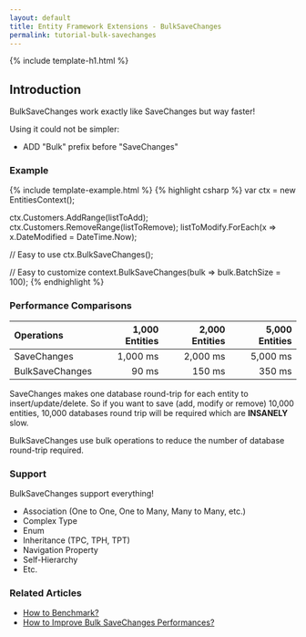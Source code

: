 ```yaml
---
layout: default
title: Entity Framework Extensions - BulkSaveChanges
permalink: tutorial-bulk-savechanges
---
```


{% include template-h1.html %}

## Introduction

BulkSaveChanges work exactly like SaveChanges but way faster!

Using it could not be simpler:
 - ADD "Bulk" prefix before "SaveChanges"

### Example
{% include template-example.html %} 
{% highlight csharp %}
var ctx = new EntitiesContext();

ctx.Customers.AddRange(listToAdd);
ctx.Customers.RemoveRange(listToRemove);
listToModify.ForEach(x => x.DateModified = DateTime.Now);

// Easy to use
ctx.BulkSaveChanges();

// Easy to customize
context.BulkSaveChanges(bulk => bulk.BatchSize = 100);
{% endhighlight %}

### Performance Comparisons

| Operations      | 1,000 Entities | 2,000 Entities | 5,000 Entities |
| :-------------- | -------------: | -------------: | -------------: |
| SaveChanges     | 1,000 ms       | 2,000 ms       | 5,000 ms       |
| BulkSaveChanges | 90 ms          | 150 ms         | 350 ms         |


SaveChanges makes one database round-trip for each entity to insert/update/delete. So if you want to save (add, modify or remove) 10,000 entities, 10,000 databases round trip will be required which are **INSANELY** slow.

BulkSaveChanges use bulk operations to reduce the number of database round-trip required.

### Support
BulkSaveChanges support everything!
- Association (One to One, One to Many, Many to Many, etc.)
- Complex Type
- Enum
- Inheritance (TPC, TPH, TPT)
- Navigation Property
- Self-Hierarchy
- Etc.

### Related Articles
- [How to Benchmark?](https://github.com/zzzprojects/docs/blob/master/entity-framework-extensions/docs/how/benchmark.md)
- [How to Improve Bulk SaveChanges Performances?](https://github.com/zzzprojects/docs/blob/master/entity-framework-extensions/docs/how/improve-bulk-savechanges.md)
